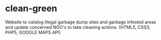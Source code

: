 # clean-green
Website to catalog illegal garbage dump sites and garbage infested areas and update concerned NGO's to take cleaning actions. (HTML5, CSS3, PHP5, GOOGLE MAPS API)

